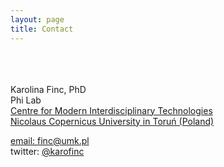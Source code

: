 ```yaml
---
layout: page
title: Contact
---
```

<br><br> 
<br>Karolina Finc, PhD <br> 
Phi Lab<br>
<a href="https://icnt.umk.pl/en/">Centre for Modern Interdisciplinary Technologies</a><br>
<a href="https://www.umk.pl/en/"> Nicolaus Copernicus University in Toruń (Poland)<br> 

email: finc@umk.pl  
twitter: [@karofinc](https://twitter.com/karofinc)

<!---
<p class="message">
  Hey there! This page is included as an example. Feel free to customize it for your own use upon downloading. Carry on!
 </p>

In the novel, *The Strange Case of Dr. Jeykll and Mr. Hyde*, Mr. Poole is Dr. Jekyll's virtuous and loyal butler. Similarly, Poole is an upstanding and effective butler that helps you build Jekyll themes. It's made by [@mdo](https://twitter.com/mdo).

There are currently two themes built on Poole:

* [Hyde](http://hyde.getpoole.com)
* [Lanyon](http://lanyon.getpoole.com)

Learn more and contribute on [GitHub](https://github.com/poole).

## Setup

Some fun facts about the setup of this project include:

* Built for [Jekyll](http://jekyllrb.com)
* Developed on GitHub and hosted for free on [GitHub Pages](https://pages.github.com)
* Coded with [Sublime Text 2](http://sublimetext.com), an amazing code editor
* Designed and developed while listening to music like [Blood Bros Trilogy](https://soundcloud.com/maddecent/sets/blood-bros-series)

Have questions or suggestions? Feel free to [open an issue on GitHub](https://github.com/poole/issues/new) or [ask me on Twitter](https://twitter.com/mdo).

Thanks for reading!
--->
